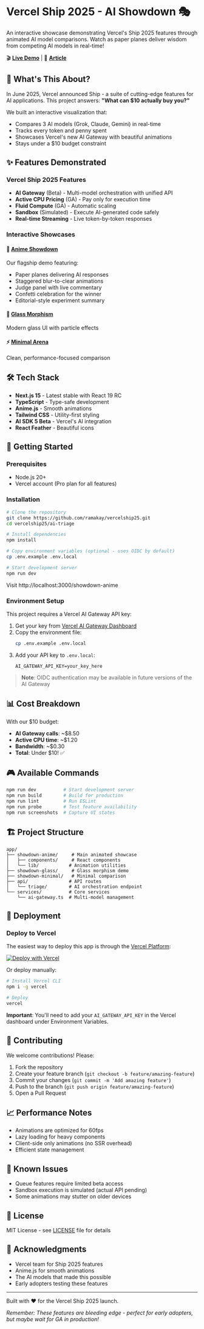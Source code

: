 # Vercel Ship 2025 - AI Showdown 🎭

An interactive showcase demonstrating Vercel's Ship 2025 features through animated AI model comparisons. Watch as paper planes deliver wisdom from competing AI models in real-time!

🎬 **[Live Demo](https://vercelship25.vercel.app/showdown-anime)** | 📝 **[Article](https://linkedin.com/in/your-profile)**

## 🚀 What's This About?

In June 2025, Vercel announced Ship - a suite of cutting-edge features for AI applications. This project answers: **"What can $10 actually buy you?"**

We built an interactive visualization that:
- Compares 3 AI models (Grok, Claude, Gemini) in real-time
- Tracks every token and penny spent
- Showcases Vercel's new AI Gateway with beautiful animations
- Stays under a $10 budget constraint

## ✨ Features Demonstrated

### Vercel Ship 2025 Features
- **AI Gateway** (Beta) - Multi-model orchestration with unified API
- **Active CPU Pricing** (GA) - Pay only for execution time
- **Fluid Compute** (GA) - Automatic scaling
- **Sandbox** (Simulated) - Execute AI-generated code safely
- **Real-time Streaming** - Live token-by-token responses

### Interactive Showcases

#### 🎯 [Anime Showdown](/showdown-anime)
Our flagship demo featuring:
- Paper planes delivering AI responses
- Staggered blur-to-clear animations
- Judge panel with live commentary
- Confetti celebration for the winner
- Editorial-style experiment summary

#### 🎨 [Glass Morphism](/showdown-glass)
Modern glass UI with particle effects

#### ⚡ [Minimal Arena](/showdown-minimal)
Clean, performance-focused comparison

## 🛠️ Tech Stack

- **Next.js 15** - Latest stable with React 19 RC
- **TypeScript** - Type-safe development
- **Anime.js** - Smooth animations
- **Tailwind CSS** - Utility-first styling
- **AI SDK 5 Beta** - Vercel's AI integration
- **React Feather** - Beautiful icons

## 🚦 Getting Started

### Prerequisites
- Node.js 20+
- Vercel account (Pro plan for all features)

### Installation

```bash
# Clone the repository
git clone https://github.com/ramakay/vercelship25.git
cd vercelship25/ai-triage

# Install dependencies
npm install

# Copy environment variables (optional - uses OIDC by default)
cp .env.example .env.local

# Start development server
npm run dev
```

Visit http://localhost:3000/showdown-anime

### Environment Setup

This project requires a Vercel AI Gateway API key:

1. Get your key from [Vercel AI Gateway Dashboard](https://vercel.com/dashboard/ai-gateway)
2. Copy the environment file:
   ```bash
   cp .env.example .env.local
   ```
3. Add your API key to `.env.local`:
   ```
   AI_GATEWAY_API_KEY=your_key_here
   ```

> **Note**: OIDC authentication may be available in future versions of the AI Gateway

## 📊 Cost Breakdown

With our $10 budget:
- **AI Gateway calls**: ~$8.50
- **Active CPU time**: ~$1.20
- **Bandwidth**: ~$0.30
- **Total**: Under $10! ✅

## 🎮 Available Commands

```bash
npm run dev          # Start development server
npm run build        # Build for production
npm run lint         # Run ESLint
npm run probe        # Test feature availability
npm run screenshots  # Capture UI states
```

## 🏗️ Project Structure

```
app/
├── showdown-anime/     # Main animated showcase
│   ├── components/     # React components
│   └── lib/           # Animation utilities
├── showdown-glass/     # Glass morphism demo
├── showdown-minimal/   # Minimal comparison
├── api/               # API routes
│   └── triage/        # AI orchestration endpoint
└── services/          # Core services
    └── ai-gateway.ts  # Multi-model management
```

## 🚀 Deployment

### Deploy to Vercel

The easiest way to deploy this app is through the [Vercel Platform](https://vercel.com):

[![Deploy with Vercel](https://vercel.com/button)](https://vercel.com/new/clone?repository-url=https%3A%2F%2Fgithub.com%2Framakay%2Fvercelship25&env=AI_GATEWAY_API_KEY&envDescription=Required%20API%20key%20for%20Vercel%20AI%20Gateway&envLink=https%3A%2F%2Fvercel.com%2Fdashboard%2Fai-gateway)

Or deploy manually:

```bash
# Install Vercel CLI
npm i -g vercel

# Deploy
vercel
```

**Important**: You'll need to add your `AI_GATEWAY_API_KEY` in the Vercel dashboard under Environment Variables.

## 🤝 Contributing

We welcome contributions! Please:

1. Fork the repository
2. Create your feature branch (`git checkout -b feature/amazing-feature`)
3. Commit your changes (`git commit -m 'Add amazing feature'`)
4. Push to the branch (`git push origin feature/amazing-feature`)
5. Open a Pull Request

## 📈 Performance Notes

- Animations are optimized for 60fps
- Lazy loading for heavy components
- Client-side only animations (no SSR overhead)
- Efficient state management

## 🐛 Known Issues

- Queue features require limited beta access
- Sandbox execution is simulated (actual API pending)
- Some animations may stutter on older devices

## 📜 License

MIT License - see [LICENSE](LICENSE) file for details

## 🙏 Acknowledgments

- Vercel team for Ship 2025 features
- Anime.js for smooth animations
- The AI models that made this possible
- Early adopters testing these features

---

Built with ❤️ for the Vercel Ship 2025 launch. 

*Remember: These features are bleeding edge - perfect for early adopters, but maybe wait for GA in production!*
